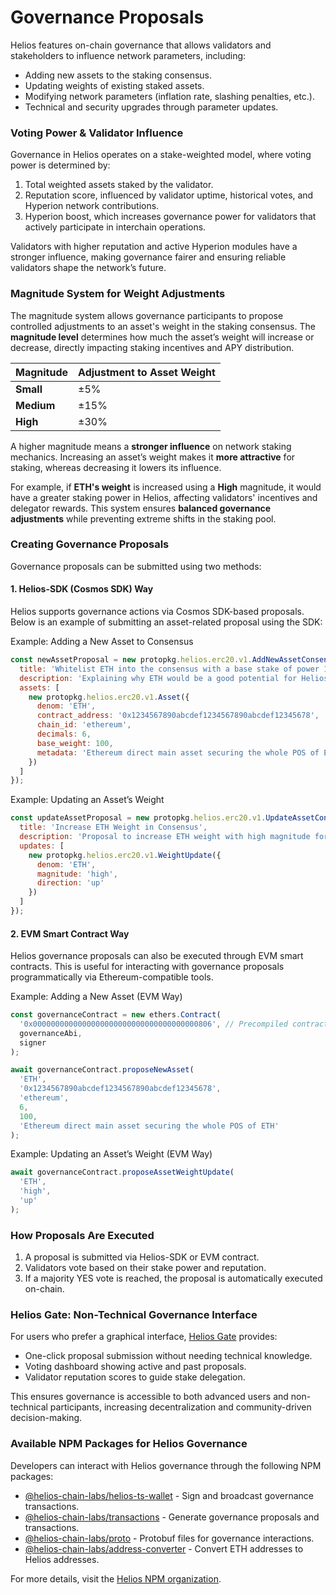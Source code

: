 # Governance Proposals

Helios features on-chain governance that allows validators and stakeholders to influence network parameters, including:

- Adding new assets to the staking consensus.
- Updating weights of existing staked assets.
- Modifying network parameters (inflation rate, slashing penalties, etc.).
- Technical and security upgrades through parameter updates.

### Voting Power & Validator Influence
Governance in Helios operates on a stake-weighted model, where voting power is determined by:

1. Total weighted assets staked by the validator.
2. Reputation score, influenced by validator uptime, historical votes, and Hyperion network contributions.
3. Hyperion boost, which increases governance power for validators that actively participate in interchain operations.

Validators with higher reputation and active Hyperion modules have a stronger influence, making governance fairer and ensuring reliable validators shape the network’s future.

### **Magnitude System for Weight Adjustments**
The magnitude system allows governance participants to propose controlled adjustments to an asset's weight in the staking consensus. The **magnitude level** determines how much the asset’s weight will increase or decrease, directly impacting staking incentives and APY distribution.

| Magnitude | Adjustment to Asset Weight |
|-----------|--------------------------|
| **Small**  | ±5%  |
| **Medium** | ±15% |
| **High**   | ±30% |

A higher magnitude means a **stronger influence** on network staking mechanics. Increasing an asset’s weight makes it **more attractive** for staking, whereas decreasing it lowers its influence.  

For example, if **ETH's weight** is increased using a **High** magnitude, it would have a greater staking power in Helios, affecting validators' incentives and delegator rewards. This system ensures **balanced governance adjustments** while preventing extreme shifts in the staking pool.

### Creating Governance Proposals
Governance proposals can be submitted using two methods:

#### 1. Helios-SDK (Cosmos SDK) Way
Helios supports governance actions via Cosmos SDK-based proposals. Below is an example of submitting an asset-related proposal using the SDK:

Example: Adding a New Asset to Consensus
```js
const newAssetProposal = new protopkg.helios.erc20.v1.AddNewAssetConsensusProposal({
  title: 'Whitelist ETH into the consensus with a base stake of power 100',
  description: 'Explaining why ETH would be a good potential for Helios consensus and why it would secure the market',
  assets: [
    new protopkg.helios.erc20.v1.Asset({
      denom: 'ETH',
      contract_address: '0x1234567890abcdef1234567890abcdef12345678',
      chain_id: 'ethereum',
      decimals: 6,
      base_weight: 100,
      metadata: 'Ethereum direct main asset securing the whole POS of ETH'
    })
  ]
});
```

Example: Updating an Asset’s Weight
```js
const updateAssetProposal = new protopkg.helios.erc20.v1.UpdateAssetConsensusProposal({
  title: 'Increase ETH Weight in Consensus',
  description: 'Proposal to increase ETH weight with high magnitude for increased staking power.',
  updates: [
    new protopkg.helios.erc20.v1.WeightUpdate({
      denom: 'ETH',
      magnitude: 'high',
      direction: 'up'
    })
  ]
});
```

#### 2. EVM Smart Contract Way
Helios governance proposals can also be executed through EVM smart contracts. This is useful for interacting with governance proposals programmatically via Ethereum-compatible tools.

Example: Adding a New Asset (EVM Way)
```js
const governanceContract = new ethers.Contract(
  '0x0000000000000000000000000000000000000806', // Precompiled contract address
  governanceAbi,
  signer
);

await governanceContract.proposeNewAsset(
  'ETH',
  '0x1234567890abcdef1234567890abcdef12345678',
  'ethereum',
  6,
  100,
  'Ethereum direct main asset securing the whole POS of ETH'
);
```

Example: Updating an Asset’s Weight (EVM Way)
```js
await governanceContract.proposeAssetWeightUpdate(
  'ETH',
  'high',
  'up'
);
```

### How Proposals Are Executed

1. A proposal is submitted via Helios-SDK or EVM contract.
2. Validators vote based on their stake power and reputation.
3. If a majority YES vote is reached, the proposal is automatically executed on-chain.

### Helios Gate: Non-Technical Governance Interface
For users who prefer a graphical interface, [Helios Gate](https://portal.helioschain.network) provides:

- One-click proposal submission without needing technical knowledge.
- Voting dashboard showing active and past proposals.
- Validator reputation scores to guide stake delegation.

This ensures governance is accessible to both advanced users and non-technical participants, increasing decentralization and community-driven decision-making.

### Available NPM Packages for Helios Governance
Developers can interact with Helios governance through the following NPM packages:

- [@helios-chain-labs/helios-ts-wallet](https://www.npmjs.com/package/@helios-chain-labs/helios-ts-wallet) - Sign and broadcast governance transactions.
- [@helios-chain-labs/transactions](https://www.npmjs.com/package/@helios-chain-labs/transactions) - Generate governance proposals and transactions.
- [@helios-chain-labs/proto](https://www.npmjs.com/package/@helios-chain-labs/proto) - Protobuf files for governance interactions.
- [@helios-chain-labs/address-converter](https://www.npmjs.com/package/@helios-chain-labs/address-converter) - Convert ETH addresses to Helios addresses.

For more details, visit the [Helios NPM organization](https://www.npmjs.com/~helios-chain-labs).
